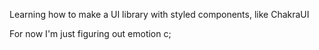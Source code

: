 Learning how to make a UI library with styled components, like ChakraUI

For now I'm just figuring out emotion c;
